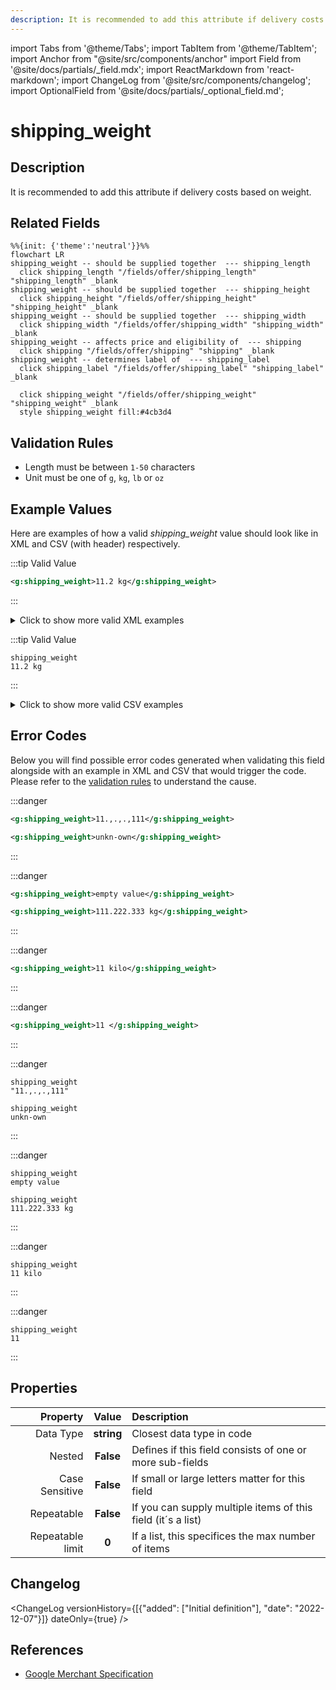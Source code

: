 ```yaml
---
description: It is recommended to add this attribute if delivery costs based on weight.
---
```


import Tabs from '@theme/Tabs';
import TabItem from '@theme/TabItem';
import Anchor from "@site/src/components/anchor"
import Field from '@site/docs/partials/_field.mdx';
import ReactMarkdown from 'react-markdown';
import ChangeLog from '@site/src/components/changelog';
import OptionalField from '@site/docs/partials/_optional_field.md';

# shipping_weight

<OptionalField/>

## Description

It is recommended to add this attribute if delivery costs based on weight.


## Related Fields

```mermaid
%%{init: {'theme':'neutral'}}%%
flowchart LR
shipping_weight -- should be supplied together  --- shipping_length
  click shipping_length "/fields/offer/shipping_length" "shipping_length" _blank
shipping_weight -- should be supplied together  --- shipping_height
  click shipping_height "/fields/offer/shipping_height" "shipping_height" _blank
shipping_weight -- should be supplied together  --- shipping_width
  click shipping_width "/fields/offer/shipping_width" "shipping_width" _blank
shipping_weight -- affects price and eligibility of  --- shipping
  click shipping "/fields/offer/shipping" "shipping" _blank
shipping_weight -- determines label of  --- shipping_label
  click shipping_label "/fields/offer/shipping_label" "shipping_label" _blank

  click shipping_weight "/fields/offer/shipping_weight" "shipping_weight" _blank
  style shipping_weight fill:#4cb3d4
```




## Validation Rules

- Length must be between `1-50` characters
- Unit must be one of `g`, `kg`, `lb` or `oz`


## Example Values

Here are examples of how a valid *shipping_weight* value  should look like in XML and CSV (with header) respectively.

<Tabs>
  <TabItem value="valid_xml" label="XML" default>

:::tip Valid Value

```xml
<g:shipping_weight>11.2 kg</g:shipping_weight>
```

:::

<details>
  <summary>Click to show more valid XML examples</summary>
  <div>

```xml
<g:shipping_weight>11.2 kg</g:shipping_weight>
```

```xml
<g:shipping_weight>11 kg</g:shipping_weight>
```

```xml
<g:shipping_weight>11 g</g:shipping_weight>
```

```xml
<g:shipping_weight>11.2 g</g:shipping_weight>
```

```xml
<g:shipping_weight>11 oz</g:shipping_weight>
```

```xml
<g:shipping_weight>11 lb</g:shipping_weight>
```


  </div>
</details>

 </TabItem>
  <TabItem value="valid_csv" label="CSV">

:::tip Valid Value

```csv
shipping_weight
11.2 kg
```

:::

<details>
  <summary>Click to show more valid CSV examples</summary>
  <div>

```csv
shipping_weight
11.2 kg
```

```csv
shipping_weight
11 kg
```

```csv
shipping_weight
11 g
```

```csv
shipping_weight
11.2 g
```

```csv
shipping_weight
11 oz
```

```csv
shipping_weight
11 lb
```


  </div>
</details>

  </TabItem>
</Tabs>

## Error Codes

Below you will find possible error codes generated when validating this field alongside with an example in XML and CSV that would trigger the code. Please refer to the [validation rules](#validation-rules) to understand the cause.

<Tabs>
  <TabItem value="invalid_xml" label="XML" default>

:::danger <Anchor id="validation_invalid_format" title="validation_invalid_format" />

```xml
<g:shipping_weight>11.,.,.,111</g:shipping_weight>
```
```xml
<g:shipping_weight>unkn-own</g:shipping_weight>
```

:::

:::danger <Anchor id="validation_invalid_value" title="validation_invalid_value" />

```xml
<g:shipping_weight>empty value</g:shipping_weight>
```
```xml
<g:shipping_weight>111.222.333 kg</g:shipping_weight>
```

:::

:::danger <Anchor id="validation_invalid_weight_unit" title="validation_invalid_weight_unit" />

```xml
<g:shipping_weight>11 kilo</g:shipping_weight>
```

:::

:::danger <Anchor id="validation_missing_value" title="validation_missing_value" />

```xml
<g:shipping_weight>11 </g:shipping_weight>
```

:::


 </TabItem>
  <TabItem value="invalid_csv" label="CSV">

:::danger <Anchor id="validation_invalid_format" title="validation_invalid_format" />

```csv
shipping_weight
"11.,.,.,111"
```
```csv
shipping_weight
unkn-own
```

:::

:::danger <Anchor id="validation_invalid_value" title="validation_invalid_value" />

```csv
shipping_weight
empty value
```
```csv
shipping_weight
111.222.333 kg
```

:::

:::danger <Anchor id="validation_invalid_weight_unit" title="validation_invalid_weight_unit" />

```csv
shipping_weight
11 kilo
```

:::

:::danger <Anchor id="validation_missing_value" title="validation_missing_value" />

```csv
shipping_weight
11
```

:::


  </TabItem>
</Tabs>

## Properties

|     **Property** |         **Value**          | **Description**                                              |
|-----------------:|:--------------------------:|:-------------------------------------------------------------|
|        Data Type |    **string**     | Closest data type in code                                    |
|           Nested |      **False**      | Defines if this field consists of one or more sub-fields     |
|   Case Sensitive |  **False**  | If small or large letters matter for this field              |
|       Repeatable |    **False**    | If you can supply multiple items of this field (it´s a list) |
| Repeatable limit | **0** | If a list, this specifices the max number of items           |

## Changelog
<ChangeLog versionHistory={[{"added": ["Initial definition"], "date": "2022-12-07"}]} dateOnly={true} />

## References
- [Google Merchant Specification](https://support.google.com/merchants/answer/6324503)
